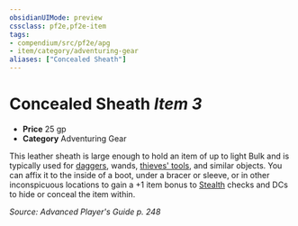 ```yaml
---
obsidianUIMode: preview
cssclass: pf2e,pf2e-item
tags:
- compendium/src/pf2e/apg
- item/category/adventuring-gear
aliases: ["Concealed Sheath"]
---
```

# Concealed Sheath *Item 3*  

- **Price** 25 gp
- **Category** Adventuring Gear

This leather sheath is large enough to hold an item of up to light Bulk and is typically used for [daggers](/compendium/equipment/items/dagger.md), wands, [thieves' tools](/compendium/equipment/items/thieves-tools.md), and similar objects. You can affix it to the inside of a boot, under a bracer or sleeve, or in other inconspicuous locations to gain a +1 item bonus to [Stealth](/compendium/skills.md#Stealth) checks and DCs to hide or conceal the item within.

*Source: Advanced Player's Guide p. 248*